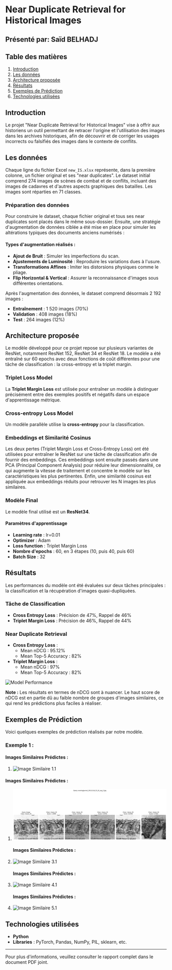 # Near Duplicate Retrieval for Historical Images

## Présenté par: Saïd BELHADJ

## Table des matières
1. [Introduction](#introduction)
2. [Les données](#les-données)
3. [Architecture proposée](#architecture-proposée)
4. [Résultats](#résultats)
5. [Exemples de Prédiction](#exemples-de-prédiction)
6. [Technologies utilisées](#technologies-utilisées)

## Introduction
Le projet "Near Duplicate Retrieval for Historical Images" vise à offrir aux historiens un outil permettant de retracer l'origine et l'utilisation des images dans les archives historiques, afin de découvrir et de corriger les usages incorrects ou falsifiés des images dans le contexte de conflits.

## Les données
Chaque ligne du fichier Excel `new_IS.xlsx` représente, dans la première colonne, un fichier original et ses "near duplicates". Le dataset initial comprend 274 images de scènes de combat et de conflits, incluant des images de cadavres et d'autres aspects graphiques des batailles. Les images sont réparties en 71 classes. 

### Préparation des données
Pour construire le dataset, chaque fichier original et tous ses near duplicates sont placés dans le même sous-dossier. Ensuite, une stratégie d'augmentation de données ciblée a été mise en place pour simuler les altérations typiques des documents anciens numérisés :

#### Types d'augmentation réalisés :
- **Ajout de Bruit** : Simuler les imperfections du scan.
- **Ajustements de Luminosité** : Reproduire les variations dues à l'usure.
- **Transformations Affines** : Imiter les distorsions physiques comme le pliage.
- **Flip Horizontal & Vertical** : Assurer la reconnaissance d'images sous différentes orientations.

Après l'augmentation des données, le dataset comprend désormais 2 192 images :
- **Entraînement** : 1 520 images (70%)
- **Validation** : 408 images (18%)
- **Test** : 264 images (12%)

## Architecture proposée
Le modèle développé pour ce projet repose sur plusieurs variantes de ResNet, notamment ResNet 152, ResNet 34 et ResNet 18. Le modèle a été entraîné sur 60 epochs avec deux fonctions de coût différentes pour une tâche de classification : la cross-entropy et la triplet margin.

### Triplet Loss Model
La **Triplet Margin Loss** est utilisée pour entraîner un modèle à distinguer précisément entre des exemples positifs et négatifs dans un espace d'apprentissage métrique.

### Cross-entropy Loss Model
Un modèle parallèle utilise la **cross-entropy** pour la classification.

### Embeddings et Similarité Cosinus
Les deux pertes (Triplet Margin Loss et Cross-Entropy Loss) ont été utilisées pour entraîner le ResNet sur une tâche de classification afin de fournir des embeddings. Ces embeddings sont ensuite passés dans une PCA (Principal Component Analysis) pour réduire leur dimensionnalité, ce qui augmente la vitesse de traitement et concentre le modèle sur les caractéristiques les plus pertinentes. Enfin, une similarité cosinus est appliquée aux embeddings réduits pour retrouver les N images les plus similaires.

### Modèle Final
Le modèle final utilisé est un **ResNet34**.

#### Paramètres d'apprentissage
- **Learning rate** : lr=0.01
- **Optimizer** : Adam
- **Loss function** : Triplet Margin Loss
- **Nombre d'epochs** : 60, en 3 étapes (10, puis 40, puis 60)
- **Batch Size** : 32

## Résultats
Les performances du modèle ont été évaluées sur deux tâches principales : la classification et la récupération d'images quasi-dupliquées.

### Tâche de Classification
- **Cross Entropy Loss** : Précision de 47%, Rappel de 46%
- **Triplet Margin Loss** : Précision de 46%, Rappel de 44%

### Near Duplicate Retrieval
- **Cross Entropy Loss** :
  - Mean nDCG : 95.12%
  - Mean Top-5 Accuracy : 82%
- **Triplet Margin Loss** :
  - Mean nDCG : 97%
  - Mean Top-5 Accuracy : 82%

![Model Performance](image.png)

**Note :** Les résultats en termes de nDCG sont à nuancer. Le haut score de nDCG est en partie dû au faible nombre de groupes d'images similaires, ce qui rend les prédictions plus faciles à réaliser.

## Exemples de Prédiction
Voici quelques exemples de prédiction réalisés par notre modèle.

### Exemple 1 : 
#### Images Similaires Prédictes :
1. ![Image Similaire 1.1](prediction.png)

#### Images Similaires Prédictes :
1. ![Image Similaire 2.1](prediction-2.png)

   #### Images Similaires Prédictes :
1. ![Image Similaire 3.1](prediction-3.png)

   #### Images Similaires Prédictes :
1. ![Image Similaire 4.1](prediction-4.png)

   #### Images Similaires Prédictes :
1. ![Image Similaire 5.1](prediction-5.png)


## Technologies utilisées
- **Python**
- **Libraries** : PyTorch, Pandas, NumPy, PIL, sklearn, etc.

---

Pour plus d'informations, veuillez consulter le rapport complet dans le document PDF joint.
